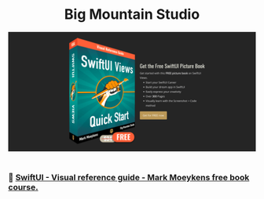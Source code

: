 <h1 align="center">
Big Mountain Studio
</h1>

<div align="center">
       <img src="./images/swiftui.png"/>
</div>

</br>

### 🚀 [SwiftUI - Visual reference guide - Mark Moeykens free book course.](https://www.bigmountainstudio.com/)
